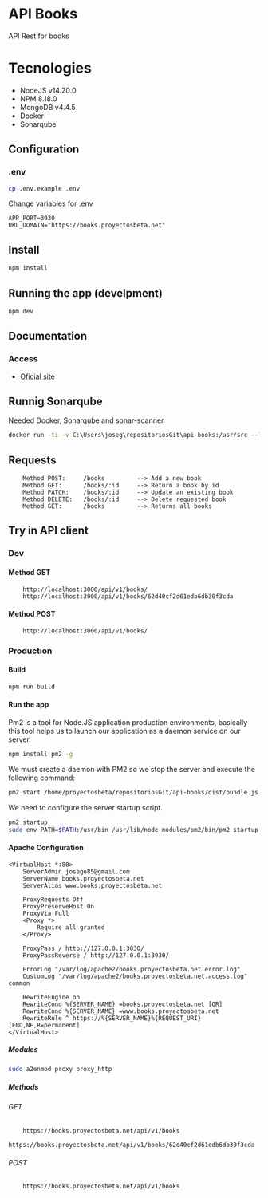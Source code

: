 # API Books
API Rest for books

# Tecnologies

* NodeJS v14.20.0
* NPM 8.18.0
* MongoDB v4.4.5
* Docker
* Sonarqube

## Configuration

### .env

```bash
cp .env.example .env
```

Change variables for .env

```
APP_PORT=3030
URL_DOMAIN="https://books.proyectosbeta.net"
```

## Install

```bash
npm install
```

## Running the app (develpment)

```bash
npm dev
```

## Documentation

### Access

- [Oficial site](http://localhost:3000/api/v1/docs)

## Runnig Sonarqube

Needed Docker, Sonarqube and sonar-scanner

```bash
docker run -ti -v C:\Users\joseg\repositoriosGit\api-books:/usr/src --link sonarqube newtmitch/sonar-scanner
```

## Requests

```text
    Method POST:     /books         --> Add a new book
    Method GET:      /books/:id     --> Return a book by id
    Method PATCH:    /books/:id     --> Update an existing book
    Method DELETE:   /books/:id     --> Delete requested book
    Method GET:      /books         --> Returns all books
```

## Try in API client

### Dev

#### Method GET

```text
    http://localhost:3000/api/v1/books/
    http://localhost:3000/api/v1/books/62d40cf2d61edb6db30f3cda
```

#### Method POST

```text
    http://localhost:3000/api/v1/books/
```

### Production

#### Build

```bash
npm run build
```

#### Run the app

Pm2 is a tool for Node.JS application production environments, basically this tool helps us to launch our application as a daemon service on our server.

```bash
npm install pm2 -g
```

We must create a daemon with PM2 so we stop the server and execute the following command:

```bash
pm2 start /home/proyectosbeta/repositoriosGit/api-books/dist/bundle.js --name api-books
```

We need to configure the server startup script.

```bash
pm2 startup
sudo env PATH=$PATH:/usr/bin /usr/lib/node_modules/pm2/bin/pm2 startup systemd -u proyectosbeta --hp /home/proyectosbeta
```

#### Apache Configuration

```
<VirtualHost *:80>
    ServerAdmin josego85@gmail.com
    ServerName books.proyectosbeta.net
    ServerAlias www.books.proyectosbeta.net

    ProxyRequests Off
    ProxyPreserveHost On
    ProxyVia Full
    <Proxy *>
        Require all granted
    </Proxy>

    ProxyPass / http://127.0.0.1:3030/
    ProxyPassReverse / http://127.0.0.1:3030/

    ErrorLog "/var/log/apache2/books.proyectosbeta.net.error.log"
    CustomLog "/var/log/apache2/books.proyectosbeta.net.access.log" common

    RewriteEngine on
    RewriteCond %{SERVER_NAME} =books.proyectosbeta.net [OR]
    RewriteCond %{SERVER_NAME} =www.books.proyectosbeta.net
    RewriteRule ^ https://%{SERVER_NAME}%{REQUEST_URI} [END,NE,R=permanent]
</VirtualHost>
```

##### Modules

```bash
sudo a2enmod proxy proxy_http
```

##### Methods

###### GET

```text
    https://books.proyectosbeta.net/api/v1/books
    https://books.proyectosbeta.net/api/v1/books/62d40cf2d61edb6db30f3cda
```

###### POST

```text
    https://books.proyectosbeta.net/api/v1/books
```
